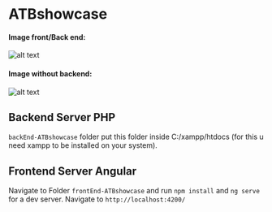 # ATBshowcase

#### Image front/Back end:
![alt text](https://github.com/artanvrajolli/ATBshowcase/blob/main/testCases/front_backend.png?raw=true "front/Back end ATB")

#### Image without backend:
![alt text](https://github.com/artanvrajolli/ATBshowcase/blob/main/testCases/onlyFrontEnd.png?raw=true "only front end")

## Backend Server PHP
`backEnd-ATBshowcase` folder put this folder inside C:/xampp/htdocs (for this u need xampp to be installed on your system).

## Frontend Server Angular
Navigate to Folder `frontEnd-ATBshowcase` and run `npm install` and `ng serve` for a dev server. Navigate to `http://localhost:4200/`


